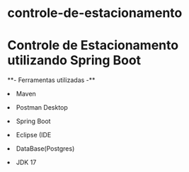 # controle-de-estacionamento
<h1>Controle de Estacionamento utilizando Spring Boot</h1>
<p>**- Ferramentas utilizadas -**</p> 
<p><li>Maven</li></p> 
<p><li>Postman Desktop</li></p>
<p><li>Spring Boot</li></p>
<p><li>Eclipse (IDE</li></p>
<p><li>DataBase(Postgres)</li></p>
<p><li>JDK 17</li></p>

